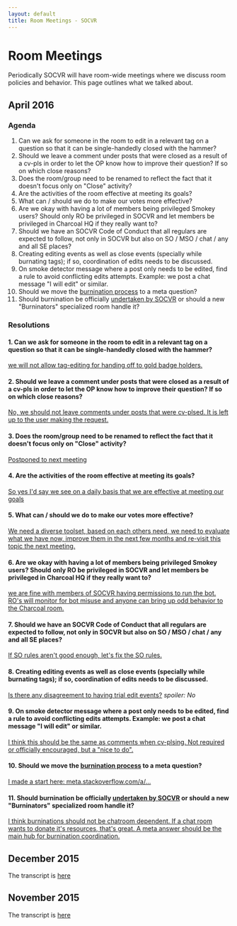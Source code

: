 ```yaml
---
layout: default
title: Room Meetings - SOCVR
---
```


# Room Meetings

Periodically SOCVR will have room-wide meetings where we discuss room policies and behavior. This page outlines what we talked about.

## April 2016

<!-- [Bookmark to event](link) -->

### Agenda

<!-- add this to each bullet point -->
<!-- [Bookmark](link to topic start) -->

1. Can we ask for someone in the room to edit in a relevant tag on a question so that it can be single-handedly closed with the hammer?
2. Should we leave a comment under posts that were closed as a result of a cv-pls in order to let the OP know how to improve their question? If so on which close reasons?
3. Does the room/group need to be renamed to reflect the fact that it doesn't focus only on "Close" activity?
4. Are the activities of the room effective at meeting its goals?
5. What can / should we do to make our votes more effective?
6. Are we okay with having a lot of members being privileged Smokey users? Should only RO be privileged in SOCVR and let members be privileged in Charcoal HQ if they really want to?
7. Should we have an SOCVR Code of Conduct that all regulars are expected to follow, not only in SOCVR but also on SO / MSO / chat / any and all SE places?
8. Creating editing events as well as close events (specially while burnating tags); if so, coordination of edits needs to be discussed.
9. On smoke detector message where a post only needs to be edited, find a rule to avoid conflicting edits attempts. Example: we post a chat message "I will edit" or similar.
10. Should we move the [burnination process](https://github.com/SO-Close-Vote-Reviewers/SOCVR-RoomInformation/blob/master/burnination.md) to a meta question?
11. Should burnination be officially [undertaken by SOCVR](https://github.com/SO-Close-Vote-Reviewers/SOCVR-RoomInformation/blob/master/burnination.md#process) or should a new "Burninators" specialized room handle it?

### Resolutions

<!-- add this to each section -->
<!-- [Bookmark](link to topic start) -->

#### 1. Can we ask for someone in the room to edit in a relevant tag on a question so that it can be single-handedly closed with the hammer?

[we will not allow tag-editing for handing off to gold badge holders.](http://chat.stackoverflow.com/rooms/108179/conversation/2016-april-topic-1)

#### 2. Should we leave a comment under posts that were closed as a result of a cv-pls in order to let the OP know how to improve their question? If so on which close reasons?

[No, we should not leave comments under posts that were cv-plsed. It is left up to the user making the request.](http://chat.stackoverflow.com/rooms/108179/conversation/2016-april-topic-2)

#### 3. Does the room/group need to be renamed to reflect the fact that it doesn't focus only on "Close" activity?

[Postponed to next meeting](http://chat.stackoverflow.com/rooms/108179/conversation/2016-april-topic-3-part-1)

#### 4. Are the activities of the room effective at meeting its goals?

[So yes I'd say we see on a daily basis that we are effective at meeting our goals](http://chat.stackoverflow.com/rooms/108179/conversation/2016-april-topic-4)

#### 5. What can / should we do to make our votes more effective?

[We need a diverse toolset, based on each others need, we need to evaluate what we have now, improve them in the next few months and re-visit this topic the next meeting.](http://chat.stackoverflow.com/rooms/108179/conversation/2016-april-topic-5)

#### 6. Are we okay with having a lot of members being privileged Smokey users? Should only RO be privileged in SOCVR and let members be privileged in Charcoal HQ if they really want to?

[we are fine with members of SOCVR having permissions to run the bot. RO's will monitor for bot misuse and anyone can bring up odd behavior to the Charcoal room.](http://chat.stackoverflow.com/rooms/108179/conversation/2016-april-topic-6)

#### 7. Should we have an SOCVR Code of Conduct that all regulars are expected to follow, not only in SOCVR but also on SO / MSO / chat / any and all SE places?

[If SO rules aren't good enough, let's fix the SO rules.](http://chat.stackoverflow.com/rooms/108179/conversation/2016-april-topic-7)

#### 8. Creating editing events as well as close events (specially while burnating tags); if so, coordination of edits needs to be discussed.

[Is there any disagreement to having trial edit events?](http://chat.stackoverflow.com/rooms/108179/conversation/2016-april-topic-8) _spoiler: No_

#### 9. On smoke detector message where a post only needs to be edited, find a rule to avoid conflicting edits attempts. Example: we post a chat message "I will edit" or similar.

[I think this should be the same as comments when cv-plsing. Not required or officially encouraged, but a "nice to do".](http://chat.stackoverflow.com/rooms/108179/conversation/2016-april-topic-9)

#### 10. Should we move the [burnination process](https://github.com/SO-Close-Vote-Reviewers/SOCVR-RoomInformation/blob/master/burnination.md) to a meta question?

[I made a start here: meta.stackoverflow.com/a/…](http://chat.stackoverflow.com/rooms/108179/conversation/2016-april-topic-10)

#### 11. Should burnination be officially [undertaken by SOCVR](https://github.com/SO-Close-Vote-Reviewers/SOCVR-RoomInformation/blob/master/burnination.md#process) or should a new "Burninators" specialized room handle it?

[I think burninations should not be chatroom dependent. If a chat room wants to donate it's resources, that's great. A meta answer should be the main hub for burnination coordination.](http://chat.stackoverflow.com/rooms/108179/conversation/2016-april-topic-11)


## December 2015

The transcript is [here](http://chat.stackoverflow.com/rooms/41570/conversation/december-2015-room-meeting)


## November 2015

The transcript is [here](http://chat.stackoverflow.com/rooms/41570/conversation/november-2015-room-meeting)

